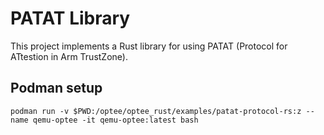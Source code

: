 # PATAT Library

This project implements a Rust library for using PATAT (Protocol for ATtestion
in Arm TrustZone).

## Podman setup

``` shell
podman run -v $PWD:/optee/optee_rust/examples/patat-protocol-rs:z --name qemu-optee -it qemu-optee:latest bash
```

